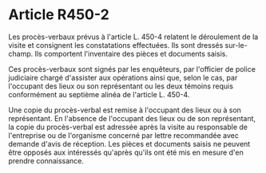 # Article R450-2

Les procès-verbaux prévus à l'article L. 450-4 relatent le déroulement de la visite et consignent les constatations effectuées. Ils sont dressés sur-le-champ. Ils comportent l'inventaire des pièces et documents saisis.

Ces procès-verbaux sont signés par les enquêteurs, par l'officier de police judiciaire chargé d'assister aux opérations ainsi que, selon le cas, par l'occupant des lieux ou son représentant ou les deux témoins requis conformément au septième alinéa de l'article L. 450-4.

Une copie du procès-verbal est remise à l'occupant des lieux ou à son représentant. En l'absence de l'occupant des lieux ou de son représentant, la copie du procès-verbal est adressée après la visite au responsable de l'entreprise ou de l'organisme concerné par lettre recommandée avec demande d'avis de réception. Les pièces et documents saisis ne peuvent être opposés aux intéressés qu'après qu'ils ont été mis en mesure d'en prendre connaissance.

